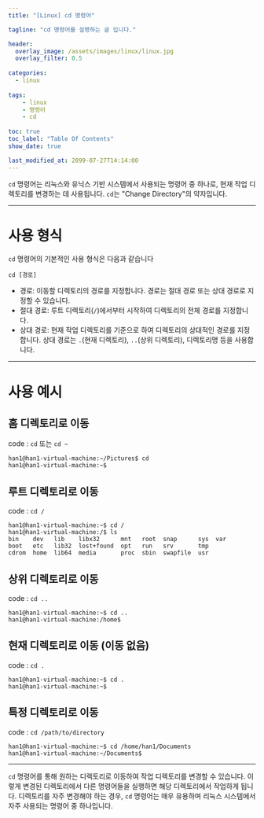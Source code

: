 ```yaml
---
title: "[Linux] cd 명령어"

tagline: "cd 명령어를 설명하는 글 입니다."

header:
  overlay_image: /assets/images/linux/linux.jpg
  overlay_filter: 0.5
  
categories:
  - linux
  
tags:
    - linux
    - 명령어
    - cd
    
toc: true
toc_label: "Table Of Contents"
show_date: true

last_modified_at: 2099-07-27T14:14:00
---
```


`cd` 명령어는 리눅스와 유닉스 기반 시스템에서 사용되는 명령어 중 하나로, 현재 작업 디렉토리를 변경하는 데 사용됩니다. `cd`는 "Change Directory"의 약자입니다.

---
# 사용 형식
`cd` 명령어의 기본적인 사용 형식은 다음과 같습니다
``` shell
cd [경로]
```

- 경로: 이동할 디렉토리의 경로를 지정합니다. 경로는 절대 경로 또는 상대 경로로 지정할 수 있습니다.
- 절대 경로: 루트 디렉토리(`/`)에서부터 시작하여 디렉토리의 전체 경로를 지정합니다.
- 상대 경로: 현재 작업 디렉토리를 기준으로 하여 디렉토리의 상대적인 경로를 지정합니다. 상대 경로는 `.`(현재 디렉토리), `..`(상위 디렉토리), 디렉토리명 등을 사용합니다.

---
# 사용 예시

## 홈 디렉토리로 이동
code : `cd` 또는 `cd ~`

``` shell
han1@han1-virtual-machine:~/Pictures$ cd
han1@han1-virtual-machine:~$ 
```

## 루트 디렉토리로 이동
code : `cd /`

``` shell
han1@han1-virtual-machine:~$ cd /
han1@han1-virtual-machine:/$ ls
bin    dev   lib    libx32      mnt   root  snap      sys  var
boot   etc   lib32  lost+found  opt   run   srv       tmp
cdrom  home  lib64  media       proc  sbin  swapfile  usr
```

## 상위 디렉토리로 이동
code : `cd ..`

``` shell
han1@han1-virtual-machine:~$ cd ..
han1@han1-virtual-machine:/home$ 
```

## 현재 디렉토리로 이동 (이동 없음)
code : `cd .`

``` shell
han1@han1-virtual-machine:~$ cd .
han1@han1-virtual-machine:~$ 
```

## 특정 디렉토리로 이동
code : `cd /path/to/directory`

``` shell
han1@han1-virtual-machine:~$ cd /home/han1/Documents
han1@han1-virtual-machine:~/Documents$
```

---

`cd` 명령어를 통해 원하는 디렉토리로 이동하여 작업 디렉토리를 변경할 수 있습니다. 이렇게 변경된 디렉토리에서 다른 명령어들을 실행하면 해당 디렉토리에서 작업하게 됩니다. 디렉토리를 자주 변경해야 하는 경우, `cd` 명령어는 매우 유용하며 리눅스 시스템에서 자주 사용되는 명령어 중 하나입니다.

